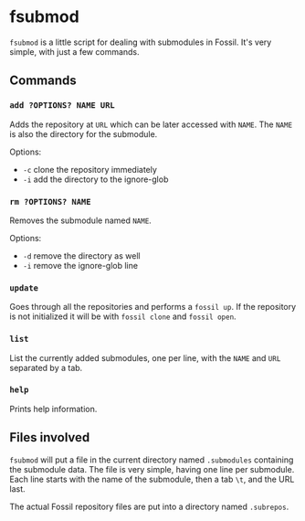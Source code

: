 # fsubmod

`fsubmod` is a little script for dealing with submodules in Fossil. It's very simple, with just a few commands.

## Commands

### `add ?OPTIONS? NAME URL`

Adds the repository at `URL` which can be later accessed with `NAME`. The `NAME` is also the directory for the submodule.

Options:
- `-c` clone the repository immediately
- `-i` add the directory to the ignore-glob

### `rm ?OPTIONS? NAME`

Removes the submodule named `NAME`.

Options:
- `-d` remove the directory as well
- `-i` remove the ignore-glob line

### `update`

Goes through all the repositories and performs a `fossil up`. If the repository is not initialized it will be with `fossil clone` and `fossil open`.

### `list`

List the currently added submodules, one per line, with the `NAME` and `URL` separated by a tab.

### `help`

Prints help information.


## Files involved

`fsubmod` will put a file in the current directory named `.submodules` containing the submodule data. The file is very simple, having one line per submodule. Each line starts with the name of the submodule, then a tab `\t`, and the URL last.

The actual Fossil repository files are put into a directory named `.subrepos`.
